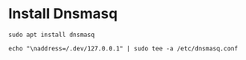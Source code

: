 # Install Dnsmasq

```shell
sudo apt install dnsmasq

echo "\naddress=/.dev/127.0.0.1" | sudo tee -a /etc/dnsmasq.conf
```
